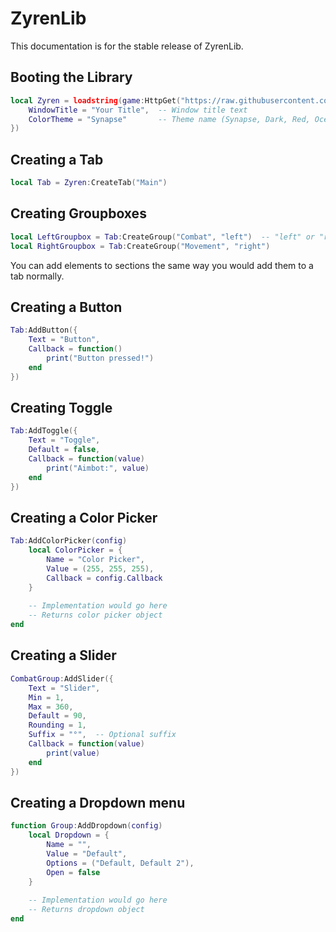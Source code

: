 # ZyrenLib
This documentation is for the stable release of ZyrenLib.

## Booting the Library
```lua
local Zyren = loadstring(game:HttpGet("https://raw.githubusercontent.com/YourUsername/ZyrenLib/main/Source.lua"))({
    WindowTitle = "Your Title",  -- Window title text
    ColorTheme = "Synapse"       -- Theme name (Synapse, Dark, Red, Ocean, Midnight, GrapeTheme)
})
```
## Creating a Tab
```lua
local Tab = Zyren:CreateTab("Main")

```
## Creating Groupboxes
```lua
local LeftGroupbox = Tab:CreateGroup("Combat", "left")  -- "left" or "right" column
local RightGroupbox = Tab:CreateGroup("Movement", "right")
```
You can add elements to sections the same way you would add them to a tab normally.

## Creating a Button
```lua
Tab:AddButton({
    Text = "Button",
    Callback = function()
        print("Button pressed!")
    end
})
```


## Creating Toggle
```lua
Tab:AddToggle({
    Text = "Toggle",
    Default = false,
    Callback = function(value)
        print("Aimbot:", value)
    end
})
```

## Creating a Color Picker
```lua
Tab:AddColorPicker(config)
    local ColorPicker = {
        Name = "Color Picker",
        Value = (255, 255, 255),
        Callback = config.Callback
    }
    
    -- Implementation would go here
    -- Returns color picker object
end
```

## Creating a Slider
```lua
CombatGroup:AddSlider({
    Text = "Slider",
    Min = 1,
    Max = 360,
    Default = 90,
    Rounding = 1,
    Suffix = "°",  -- Optional suffix
    Callback = function(value)
        print(value)
    end
})
```

## Creating a Dropdown menu
```lua
function Group:AddDropdown(config)
    local Dropdown = {
        Name = "",
        Value = "Default",
        Options = ("Default, Default 2"),
        Open = false
    }
    
    -- Implementation would go here
    -- Returns dropdown object
end
```
